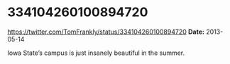 # 334104260100894720
https://twitter.com/TomFrankly/status/334104260100894720
**Date:** 2013-05-14

Iowa State’s campus is just insanely beautiful in the summer.
